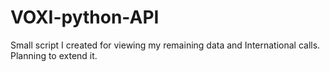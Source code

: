 # VOXI-python-API
Small script I created for viewing my remaining data and International calls. Planning to extend it.
